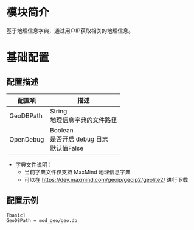 # 模块简介 

基于地理信息字典，通过用户IP获取相关的地理信息。

# 基础配置
## 配置描述
| 配置项                | 描述                                        |
| ---------------------| ------------------------------------------- |
| GeoDBPath            | String<br>地理信息字典的文件路径 |
| OpenDebug           | Boolean<br>是否开启 debug 日志<br>默认值False |
* 字典文件说明：
    * 当前字典文件仅支持 MaxMind 地理信息字典
    * 可以在 https://dev.maxmind.com/geoip/geoip2/geolite2/ 进行下载
## 配置示例
```
[basic]
GeoDBPath = mod_geo/geo.db
```